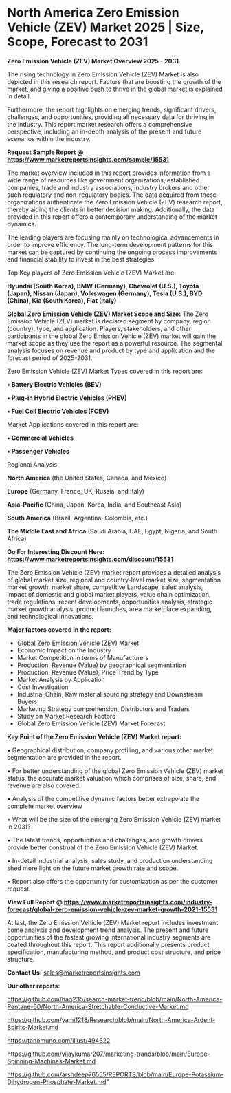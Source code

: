# North America Zero Emission Vehicle (ZEV) Market 2025 | Size, Scope, Forecast to 2031

<Strong> Zero Emission Vehicle (ZEV) Market Overview 2025 - 2031</strong>

The rising technology in Zero Emission Vehicle (ZEV) Market is also depicted in this research report. Factors that are boosting the growth of the market, and giving a positive push to thrive in the global market is explained in detail.

Furthermore, the report highlights on emerging trends, significant drivers, challenges, and opportunities, providing all necessary data for thriving in the industry. This report market research offers a comprehensive perspective, including an in-depth analysis of the present and future scenarios within the industry.

<strong>Request Sample Report @ <a href=https://www.marketreportsinsights.com/sample/15531>https://www.marketreportsinsights.com/sample/15531</a></strong>

The market overview included in this report provides information from a wide range of resources like government organizations, established companies, trade and industry associations, industry brokers and other such regulatory and non-regulatory bodies. The data acquired from these organizations authenticate the Zero Emission Vehicle (ZEV) research report, thereby aiding the clients in better decision making. Additionally, the data provided in this report offers a contemporary understanding of the market dynamics.

The leading players are focusing mainly on technological advancements in order to improve efficiency. The long-term development patterns for this market can be captured by continuing the ongoing process improvements and financial stability to invest in the best strategies.

Top Key players of Zero Emission Vehicle (ZEV) Market are:

<strong>Hyundai (South Korea), BMW (Germany), Chevrolet (U.S.), Toyota (Japan), Nissan (Japan), Volkswagen (Germany), Tesla (U.S.), BYD (China), Kia (South Korea), Fiat (Italy)</strong>

<strong><b>Global Zero Emission Vehicle (ZEV) Market Scope and Size:</b></strong>
The Zero Emission Vehicle (ZEV) market is declared segment by company, region (country), type, and application. Players, stakeholders, and other participants in the global Zero Emission Vehicle (ZEV) market will gain the market scope as they use the report as a powerful resource. The segmental analysis focuses on revenue and product by type and application and the forecast period of 2025-2031.

Zero Emission Vehicle (ZEV) Market Types covered in this report are:

<strong>• Battery Electric Vehicles (BEV)

• Plug-in Hybrid Electric Vehicles (PHEV)

• Fuel Cell Electric Vehicles (FCEV)</strong>

Market Applications covered in this report are:

<strong>• Commercial Vehicles

• Passenger Vehicles</strong> 

Regional Analysis

<strong>North America</strong> (the United States, Canada, and Mexico)

<strong>Europe</strong> (Germany, France, UK, Russia, and Italy)

<strong>Asia-Pacific</strong> (China, Japan, Korea, India, and Southeast Asia)

<strong>South America</strong> (Brazil, Argentina, Colombia, etc.)

<strong>The Middle East and Africa</strong> (Saudi Arabia, UAE, Egypt, Nigeria, and South Africa)

<strong>Go For Interesting Discount Here: <a href=https://www.marketreportsinsights.com/discount/15531>https://www.marketreportsinsights.com/discount/15531</a></strong>

The Zero Emission Vehicle (ZEV) market report provides a detailed analysis of global market size, regional and country-level market size, segmentation market growth, market share, competitive Landscape, sales analysis, impact of domestic and global market players, value chain optimization, trade regulations, recent developments, opportunities analysis, strategic market growth analysis, product launches, area marketplace expanding, and technological innovations.

<strong><b>Major factors covered in the report:</b></strong>
<ul>
  <li>Global Zero Emission Vehicle (ZEV) Market </li>
  <li>Economic Impact on the Industry</li>
  <li>Market Competition in terms of Manufacturers</li>
  <li>Production, Revenue (Value) by geographical segmentation</li>
  <li>Production, Revenue (Value), Price Trend by Type</li>
  <li>Market Analysis by Application</li>
  <li>Cost Investigation</li>
  <li>Industrial Chain, Raw material sourcing strategy and Downstream Buyers</li>
  <li>Marketing Strategy comprehension, Distributors and Traders</li>
  <li>Study on Market Research Factors</li>
  <li>Global Zero Emission Vehicle (ZEV) Market Forecast</li>
</ul>

<strong><b>Key Point of the Zero Emission Vehicle (ZEV) Market report:</b></strong>

• Geographical distribution, company profiling, and various other market segmentation are provided in the report.

• For better understanding of the global Zero Emission Vehicle (ZEV) market status, the accurate market valuation which comprises of size, share, and revenue are also covered.

• Analysis of the competitive dynamic factors better extrapolate the complete market overview

• What will be the size of the emerging Zero Emission Vehicle (ZEV) market in 2031?

• The latest trends, opportunities and challenges, and growth drivers provide better construal of the Zero Emission Vehicle (ZEV) Market.

• In-detail industrial analysis, sales study, and production understanding shed more light on the future market growth rate and scope.

• Report also offers the opportunity for customization as per the customer request.

<strong><b>View Full Report @ <a href=https://www.marketreportsinsights.com/industry-forecast/global-zero-emission-vehicle-zev-market-growth-2021-15531>https://www.marketreportsinsights.com/industry-forecast/global-zero-emission-vehicle-zev-market-growth-2021-15531</a></b></strong>


At last, the Zero Emission Vehicle (ZEV) Market report includes investment come analysis and development trend analysis. The present and future opportunities of the fastest growing international industry segments are coated throughout this report. This report additionally presents product specification, manufacturing method, and product cost structure, and price structure.

<strong>Contact Us:</strong>
sales@marketreportsinsights.com

<strong>Our other reports:</strong>

<a href=https://github.com/haq235/search-market-trend/blob/main/North-America-Pentane-60/North-America-Stretchable-Conductive-Market.md>https://github.com/haq235/search-market-trend/blob/main/North-America-Pentane-60/North-America-Stretchable-Conductive-Market.md</a>

<a href=https://github.com/yami1218/Research/blob/main/North-America-Ardent-Spirits-Market.md>https://github.com/yami1218/Research/blob/main/North-America-Ardent-Spirits-Market.md</a>

<a href=https://tanomuno.com/illust/494622>https://tanomuno.com/illust/494622</a>

<a href=https://github.com/vijaykumar207/marketing-trands/blob/main/Europe-Spinning-Machines-Market.md>https://github.com/vijaykumar207/marketing-trands/blob/main/Europe-Spinning-Machines-Market.md</a>

<a href=https://github.com/arshdeep76555/REPORTS/blob/main/Europe-Potassium-Dihydrogen-Phosphate-Market.md>https://github.com/arshdeep76555/REPORTS/blob/main/Europe-Potassium-Dihydrogen-Phosphate-Market.md</a>"
